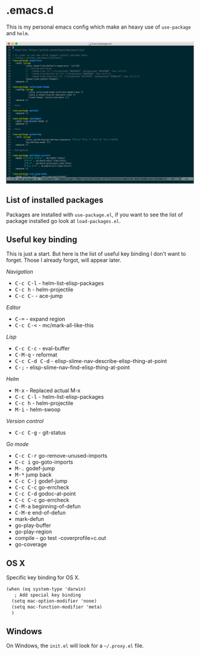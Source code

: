 # .emacs.d

This is my personal emacs config which make an heavy use of `use-package` and `helm`.

![screenshot](screenshot-2015-05-25.png)

## List of installed packages

Packages are installed with `use-package.el`, if you want to see the list of package installed go look at `load-packages.el`.

## Useful key binding
This is just a start. But here is the list of useful key binding I don't want to forget. Those I already forgot, will appear later.

*Navigation*

* <kbd>C-c C-l</kbd> - helm-list-elisp-packages
* <Kbd>C-c h</kbd> - helm-projectile
* <kbd>C-c C-<SPC></kbd> - ace-jump

*Editor*

* <kbd>C-=</kbd> - expand region
* <kbd>C-c C-<</kbd> - mc/mark-all-like-this

*Lisp*

* <kbd>C-c C-c</kbd> - eval-buffer
* <kbd>C-M-q</kbd> - reformat
* <kbd>C-c C-d C-d</kbd> - elisp-slime-nav-describe-elisp-thing-at-point
* <kbd>C-;</kbd> - elisp-slime-nav-find-elisp-thing-at-point

*Helm*
* <kbd>M-x</kbd> - Replaced actual M-x
* <kbd>C-c C-l</kbd> - helm-list-elisp-packages
* <kbd>C-c h</kbd> - helm-projectile
* <kbd>M-i</kbd> - helm-swoop

*Version control*

* <kbd>C-c C-g</kbd> - git-status

*Go mode*
* <kbd>C-c C-r</kbd> go-remove-unused-imports
* <kbd>C-c i</kbd> go-goto-imports
* <kbd>M-.</kbd> godef-jump
* <kbd>M-*</kbd> jump back
* <kbd>C-c C-j</kbd> godef-jump
* <kbd>C-c C-c</kbd> go-errcheck
* <kbd>C-c C-d</kbd> godoc-at-point
* <kbd>C-c C-c</kbd> go-errcheck
* <kbd>C-M-a</kbd> beginning-of-defun
* <kbd>C-M-e</kbd> end-of-defun
* mark-defun
* go-play-buffer
* go-play-region
* compile - go test -coverprofile=c.out
* go-coverage

## OS X

Specific key binding for OS X.

```elisp
(when (eq system-type 'darwin)
   ; Add special key binding
  (setq mac-option-modifier 'none)
  (setq mac-function-modifier 'meta)
  )
```

## Windows

On Windows, the `init.el` will look for a `~/.proxy.el` file. 

